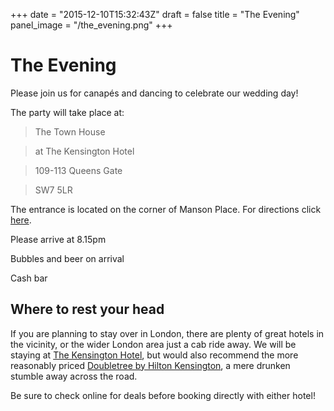 +++
date = "2015-12-10T15:32:43Z"
draft = false
title = "The Evening"
panel_image = "/the_evening.png"
+++

The Evening
=============

Please join us for canapés and dancing to celebrate our wedding day!

The party will take place at:

> The Town House

> at The Kensington Hotel

> 109-113 Queens Gate

> SW7 5LR

The entrance is located on the corner of Manson Place. For directions click [here](https://www.google.co.uk/maps/place/The+Kensington+Hotel/@51.4925155,-0.18028,17z/data=!3m1!4b1!4m2!3m1!1s0x4876056791e0ab3b:0xa9ddbf442eabb08c).

Please arrive at 8.15pm

Bubbles and beer on arrival

Cash bar

Where to rest your head
--------------------------

If you are planning to stay over in London, there are plenty of great hotels in the vicinity, or the wider London area just a cab ride away. We will be staying at [The Kensington Hotel](https://www.doylecollection.com/hotels/the-kensington-hotel), but would also recommend the more reasonably priced [Doubletree by Hilton Kensington](http://crimsonhotels.com/dtkensington/), a mere drunken stumble away across the road.

Be sure to check online for deals before booking directly with either hotel!
